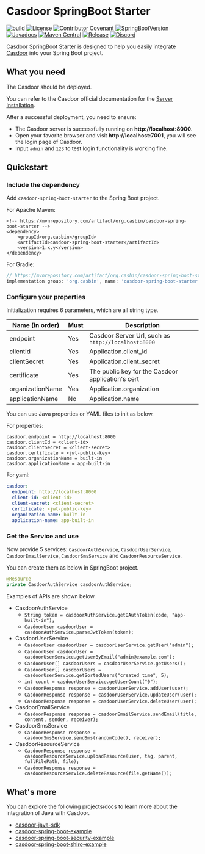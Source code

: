 # Casdoor SpringBoot Starter

[![build](https://github.com/casdoor/casdoor-spring-boot-starter/actions/workflows/maven-ci.yml/badge.svg)](https://github.com/casdoor/casdoor-spring-boot-starter/actions/workflows/maven-ci.yml)
[![License](https://img.shields.io/github/license/casdoor/casdoor-spring-boot-starter.svg?style=flat-square&color=blue)](http://www.apache.org/licenses/LICENSE-2.0.txt)
[![Contributor Covenant](https://img.shields.io/badge/Contributor%20Covenant-2.1-4baaaa.svg)](code_of_conduct.md)
[![SpringBootVersion](https://img.shields.io/badge/SpringBoot-2.5.2-heightgreen.svg?style=flat-square)](https://spring.io/projects/spring-boot)
[![Javadocs](https://www.javadoc.io/badge/org.casbin/casdoor-spring-boot-starter.svg)](https://www.javadoc.io/doc/org.casbin/casdoor-spring-boot-starter)
[![Maven Central](https://img.shields.io/maven-central/v/org.casbin/casdoor-spring-boot-starter.svg)](https://mvnrepository.com/artifact/org.casbin/casdoor-spring-boot-starter/latest)
[![Release](https://img.shields.io/github/release/casdoor/casdoor-spring-boot-starter.svg)](https://github.com/casdoor/casdoor-spring-boot-starter/releases/latest)
[![Discord](https://img.shields.io/discord/1022748306096537660?logo=discord&label=discord&color=5865F2)](https://discord.gg/5rPsrAzK7S)

Casdoor SpringBoot Starter is designed to help you easily integrate [Casdoor](https://github.com/casbin/casdoor) into
your Spring Boot project.

## What you need

The Casdoor should be deployed.

You can refer to the Casdoor official documentation for the [Server Installation](/docs/basic/server-installation).

After a successful deployment, you need to ensure:

- The Casdoor server is successfully running on **http://localhost:8000**.
- Open your favorite browser and visit **http://localhost:7001**, you will see the login page of Casdoor.
- Input `admin` and `123` to test login functionality is working fine.


## Quickstart

### Include the dependency

Add ```casdoor-spring-boot-starter``` to the Spring Boot project.

For Apache Maven:

```Maven
<!-- https://mvnrepository.com/artifact/org.casbin/casdoor-spring-boot-starter -->
<dependency>
    <groupId>org.casbin</groupId>
    <artifactId>casdoor-spring-boot-starter</artifactId>
    <version>1.x.y</version>
</dependency>
```

For Gradle:

```gradle
// https://mvnrepository.com/artifact/org.casbin/casdoor-spring-boot-starter
implementation group: 'org.casbin', name: 'casdoor-spring-boot-starter', version: '1.x.y'
```

### Configure your properties

Initialization requires 6 parameters, which are all string type.

| Name (in order)  | Must | Description                                         |
|------------------|------|-----------------------------------------------------|
| endpoint         | Yes  | Casdoor Server Url, such as `http://localhost:8000` |
| clientId         | Yes  | Application.client_id                               |
| clientSecret     | Yes  | Application.client_secret                           |
| certificate      | Yes  | The public key for the Casdoor application's cert   |
| organizationName | Yes  | Application.organization                            |
| applicationName  | No   | Application.name                                    |

You can use Java properties or YAML files to init as below.

For properties:

```properties
casdoor.endpoint = http://localhost:8000
casdoor.clientId = <client-id>
casdoor.clientSecret = <client-secret>
casdoor.certificate = <jwt-public-key>
casdoor.organizationName = built-in
casdoor.applicationName = app-built-in
```

For yaml:

```yaml
casdoor:
  endpoint: http://localhost:8000
  client-id: <client-id>
  client-secret: <client-secret>
  certificate: <jwt-public-key>
  organization-name: built-in
  application-name: app-built-in
```

### Get the Service and use

Now provide 5 services: `CasdoorAuthService`, `CasdoorUserService`, `CasdoorEmailService`, `CasdoorSmsService` and `CasdoorResourceService`.

You can create them as below in SpringBoot project.

```java
@Resource
private CasdoorAuthService casdoorAuthService;
```

Examples of APIs are shown below.

- CasdoorAuthService
  - `String token = casdoorAuthService.getOAuthToken(code, "app-built-in");`
  - `CasdoorUser casdoorUser = casdoorAuthService.parseJwtToken(token);`
- CasdoorUserService
  - `CasdoorUser casdoorUser = casdoorUserService.getUser("admin");`
  - `CasdoorUser casdoorUser = casdoorUserService.getUserByEmail("admin@example.com");`
  - `CasdoorUser[] casdoorUsers = casdoorUserService.getUsers();`
  - `CasdoorUser[] casdoorUsers = casdoorUserService.getSortedUsers("created_time", 5);`
  - `int count = casdoorUserService.getUserCount("0");`
  - `CasdoorResponse response = casdoorUserService.addUser(user);`
  - `CasdoorResponse response = casdoorUserService.updateUser(user);`
  - `CasdoorResponse response = casdoorUserService.deleteUser(user);`
- CasdoorEmailService
  - `CasdoorResponse response = casdoorEmailService.sendEmail(title, content, sender, receiver);`
- CasdoorSmsService
  - `CasdoorResponse response = casdoorSmsService.sendSms(randomCode(), receiver);`
- CasdoorResourceService
  - `CasdoorResponse response = casdoorResourceService.uploadResource(user, tag, parent, fullFilePath, file);`
  - `CasdoorResponse response = casdoorResourceService.deleteResource(file.getName());`

## What's more

You can explore the following projects/docs to learn more about the integration of Java with Casdoor.

- [casdoor-java-sdk](https://github.com/casdoor/casdoor-java-sdk)
- [casdoor-spring-boot-example](https://github.com/casdoor/casdoor-spring-boot-example)
- [casdoor-spring-boot-security-example](https://casdoor.org/docs/integration/spring-security)
- [casdoor-spring-boot-shiro-example](https://github.com/casdoor/casdoor-spring-boot-shiro-example)
